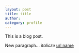 ```yaml
---
layout: post
title: title
author: 
category: profile
---
```


This is a blog post.

New paragraph...
*italicze* 
[url name](https://www.sucho.org/profile/2022/03/28/testpost/)
